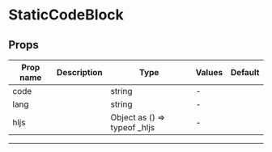 # StaticCodeBlock

## Props

| Prop name | Description | Type                             | Values | Default |
| --------- | ----------- | -------------------------------- | ------ | ------- |
| code      |             | string                           | -      |         |
| lang      |             | string                           | -      |         |
| hljs      |             | Object as () =&gt; typeof \_hljs | -      |         |

---

